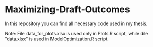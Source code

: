 # Maximizing-Draft-Outcomes

In this repository you can find all necessary code used in my thesis.

Note: File data_for_plots.xlsx is used only in Plots.R script, while dile "data.xlsx" is used in ModelOptimization.R script.
